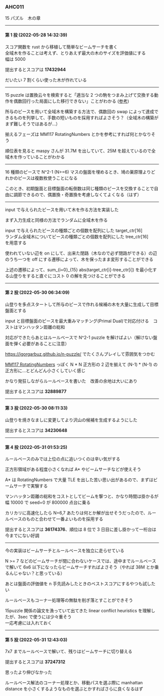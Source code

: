 ### AHC011

15 パズル　木の章

---

#### 第 1 投 (2022-05-28 14:32:39)

スコア関数を rust から移植して簡単なビームサーチを書く  
全域木を作ることは考えず、とりあえず最大の木のサイズを評価値にする  
幅は 5000  

提出するとスコアは <b>17432944</b>

だいたい 7 割くらい使った木が作れている

---

15 puzzle は置換云々を検索すると「適当な 2 つの駒をつまみ上げて交換する動作を偶数回行った局面にした移行できない」ことがわかる ([参考](https://manabitimes.jp/math/979))

所与のピースを用いて全域木を構築する方法で、偶数回の swap によって達成できるものを列挙して、手数の短いものを採用すればよさそう？（全域木の構築がまず難しそうではあるが…）

揃えるフェーズは MM117 RotatingNumbers とかを参考にすれば何とかなりそう

順位表を見ると maspy さんが 31.7M を出していて、25M を超えているので全域木を作っていることがわかる

---

16 種類のピースで N^2-1 (N>=6) マスの盤面を埋めるとき、鳩の巣原理よりどれかのピースは複数枚使うことになる

このとき、初期盤面と目標盤面の転倒数は同じ種類のピースを交換することで自由に調節できるので、偶置換・奇置換を考慮しなくてよくなる（はず）

---

input で与えられたピースを用いて木を作る方法を実装した

まず入力生成と同様の方法でランダムに全域木を作る

input で与えられたピースの種類ごとの個数を配列にした target_ctr[16]  
ランダム全域木についてピースの種類ごとの個数を配列にした tree_ctr[16]  
を用意する

使われていない辺を on にして、出来た閉路（木なので必ず閉路ができる）の辺のうち一つを off にする遷移によって、木を保ったまま変形することができる

上述の遷移によって、sum_{i=0}_{15} abs(target_ctr[i]-tree_ctr[i]) を最小化する山登りをすると直ぐにコスト 0 の解を見つけることができる

---

#### 第 2 投 (2022-05-30 06:34:09)

山登りを多点スタートして所与のピースで作れる候補の木を大量に生成して目標盤面とする

input と目標盤面のピースを最大重みマッチング(Primal Dual)で対応付ける　コストはマンハッタン距離の総和

対応ができたらあとはルールベースで N^2-1 puzzle を解けばよい（解けない盤面を弾く必要があることに注意）

https://igorgarbuz.github.io/n-puzzle/ でたくさんプレイして雰囲気をつかむ

[MM117 RotatingNumbers](https://togetter.com/li/1501039) っぽく N * N 正方形の 2 辺を揃えて (N-1) * (N-1) の正方形に…とどんどん小さくしていく感じ

かなり発狂しながらルールベースを書いた　改善の余地は大いにあり

提出するとスコアは <b>32889877</b>

---

#### 第 3 投 (2022-05-30 08:11:33)

山登りを焼きなましに変更してより沢山の候補を生成するようにした

提出するとスコアは <b>34230648</b>

---

#### 第 4 投 (2022-05-31 01:53:25)

ルールベースのみでは上位の点に追いつくのは辛い気がする

正方形領域がある程度小さくなれば A* やビームサーチなどが使えそう

A* は RotatingNumbers で大量 TLE を出した苦い思い出があるので、まずはビームサーチで実験する

マンハッタン距離の総和をコストとしてビームを撃つと、かなり時間は掛かるが幅 10000 で seed=0 が 800000 点台に乗る

カリカリに高速化したら N=6,7 あたりは何とか解が出せそうだったので、ルールベースのものと合わせて一番よいものを採用する

提出するとスコアは <b>36174376</b>、順位は 8 位で 3 日目に差し掛かって一桁台は今までにない好調

---

今の実装はビームサーチとルールベースを独立に走らせている

N >= 7 などのビームサーチが間に合わないケースでは、途中までルールベースで解いて 6x6 以下になったらビームサーチすればよさそう（やれば 38M とか乗るんじゃない？と思っている）

あとは盤面の評価値を n 手先読みしたときのベストスコアにするやつも試したい

ルールベースもコーナー処理等の無駄を削ぎ落とすことができそう

15puzzle 関係の論文を漁っていて出てきた linear conflict heuristics を理解したが、3sec で使うには少々重そう  
一応考慮には入れておく

---

#### 第 5 投 (2022-05-31 12:43:03)

7x7 までルールベースで解いて、残りはビームサーチに切り替える

提出するとスコアは <b>37247312</b>

思ったより伸びなかった

ルールベース解法のコーナー処理とか、移動パスを選ぶ際に manhattan distance を小さくするようなものを選ぶとかすればさらに良くなるはず